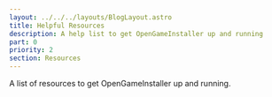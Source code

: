 ```yaml
---
layout: ../../../layouts/BlogLayout.astro
title: Helpful Resources
description: A help list to get OpenGameInstaller up and running
part: 0
priority: 2
section: Resources
---
```


A list of resources to get OpenGameInstaller up and running.